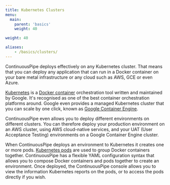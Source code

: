 ```yaml
---
title: Kubernetes Clusters
menu:
  main:
    parent: 'basics'
    weight: 40

weight: 40

aliases:
    - /basics/clusters/
---
```

ContinuousPipe deploys effectively on any Kubernetes cluster. That means that you can deploy any application that can run in a Docker container on your bare metal infrastructure or any cloud such as AWS, GCE or even Azure.

[Kubernetes](https://kubernetes.io) is a [Docker container](https://www.docker.com/what-container) orchestration tool written and maintained by Google. It's recognised as one of the best container orchestration platforms around. Google even provides a managed Kubernetes cluster that you can scale by one click, known as [Google Container Engine](https://cloud.google.com/container-engine/).

ContinuousPipe even allows you to deploy different environments on different clusters. You can therefore deploy your production environment on an AWS cluster, using AWS cloud-native services, and your UAT (User Acceptance Testing) environments on a Google Container Engine cluster.

When ContinuousPipe deploys an environment to Kubernetes it creates one or more pods. [Kubernetes pods](https://kubernetes.io/docs/user-guide/pods/) are used to group Docker containers together. ContinuousPipe has a flexible YAML configuration syntax that allows you to compose Docker containers and pods together to create an environment. Once deployed, the ContinuousPipe console allows you to view the information Kubernetes reports on the pods, or to access the pods directly if you wish.
